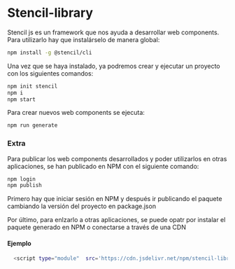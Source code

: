 
# Stencil-library
Stencil js es un framework que nos ayuda a desarrollar web components. Para utilizarlo hay que instalárselo de manera global:

```bash
npm install -g @stencil/cli
```

Una vez que se haya instalado, ya podremos crear y ejecutar un proyecto con los siguientes comandos:

```bash
npm init stencil  
npm i 
npm start
```
Para crear nuevos web components se ejecuta:

```bash
npm run generate
```


### Extra

Para publicar los web components desarrollados y poder utilizarlos en otras aplicaciones, se han publicado en NPM con el siguiente comando:

```bash
npm login
npm publish
```

Primero hay que iniciar sesión en NPM y después ir publicando el paquete cambiando la versión del proyecto en package.json

Por último, para enlzarlo a otras aplicaciones, se puede opatr por instalar el paquete generado en NPM o conectarse a través de una CDN

#### Ejemplo

```bash
  <script type="module"  src='https://cdn.jsdelivr.net/npm/stencil-library-web@1.0.0/dist/stencil-library/stencil-library.esm.js'></script>
```



